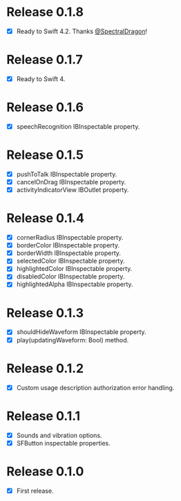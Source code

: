 # Release 0.1.8

- [x] Ready to Swift 4.2. Thanks [@SpectralDragon](https://github.com/SpectralDragon)!

# Release 0.1.7

- [x] Ready to Swift 4.

# Release 0.1.6

- [x] speechRecognition IBInspectable property.

# Release 0.1.5

- [x] pushToTalk IBInspectable property.
- [x] cancelOnDrag IBInspectable property.
- [x] activityIndicatorView IBOutlet property.

# Release 0.1.4

- [x] cornerRadius IBInspectable property.
- [x] borderColor IBInspectable property.
- [x] borderWidth IBInspectable property.
- [x] selectedColor IBInspectable property.
- [x] highlightedColor IBInspectable property.
- [x] disabledColor IBInspectable property.
- [x] highlightedAlpha IBInspectable property.

# Release 0.1.3

- [x] shouldHideWaveform IBInspectable property.
- [x] play(updatingWaveform: Bool) method.

# Release 0.1.2

- [x] Custom usage description authorization error handling.

# Release 0.1.1

- [x] Sounds and vibration options.
- [x] SFButton inspectable properties.

# Release 0.1.0

- [x] First release.
